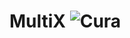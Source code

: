 # MultiX ![Cura](https://user-images.githubusercontent.com/106462237/206106222-df1899a5-5b51-455b-81e7-7debd08a9147.png)
